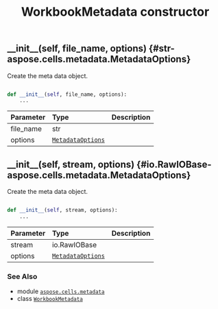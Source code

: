 ﻿---
title: WorkbookMetadata constructor
second_title: Aspose.Cells for Python via .NET API References
description: 
type: docs
weight: 10
url: /aspose.cells.metadata/workbookmetadata/__init__/
is_root: false
---

## \_\_init\_\_(self, file_name, options) {#str-aspose.cells.metadata.MetadataOptions}

Create the meta data object.



```python

def __init__(self, file_name, options):
    ...
```


| Parameter | Type | Description |
| :- | :- | :- |
| file_name | str |  |
| options | [`MetadataOptions`](/cells/python-net/aspose.cells.metadata/metadataoptions) |  |


## \_\_init\_\_(self, stream, options) {#io.RawIOBase-aspose.cells.metadata.MetadataOptions}

Create the meta data object.



```python

def __init__(self, stream, options):
    ...
```


| Parameter | Type | Description |
| :- | :- | :- |
| stream | io.RawIOBase |  |
| options | [`MetadataOptions`](/cells/python-net/aspose.cells.metadata/metadataoptions) |  |



### See Also
* module [`aspose.cells.metadata`](../../)
* class [`WorkbookMetadata`](/cells/python-net/aspose.cells.metadata/workbookmetadata)
